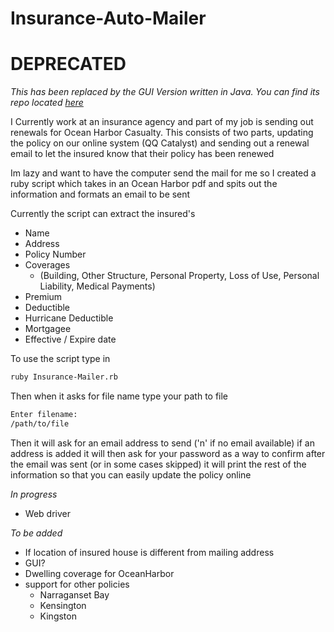 # Insurance-Auto-Mailer

# DEPRECATED
*This has been replaced by the GUI Version written in Java. You can find its repo located [here](https://wwww.github.com/MillCreekAgency/Auto-Mailer-Gui)*

I Currently work at an insurance agency and part of my job is sending out renewals for Ocean Harbor Casualty. This consists of two parts, updating the policy on our online system (QQ Catalyst) and sending out a renewal email to let the insured know that their policy has been renewed

Im lazy and want to have the computer send the mail for me so I created a ruby script which takes in an Ocean Harbor pdf and spits out the information and formats an email to be sent

Currently the script can extract the insured's
- Name
- Address
- Policy Number
- Coverages
  - (Building, Other Structure, Personal Property, Loss of Use, Personal Liability, Medical Payments)
- Premium
- Deductible
- Hurricane Deductible
- Mortgagee
- Effective / Expire date

To use the script type in
```bash
ruby Insurance-Mailer.rb
```
Then when it asks for file name type your path to file
```bash
Enter filename:
/path/to/file
```
Then it will ask for an email address to send ('n' if no email available)
if an address is added it will then ask for your password as a way to confirm
after the email was sent (or in some cases skipped) it will print the rest of the information so that you can easily update the policy online

*In progress*
- Web driver

*To be added*
- If location of insured house is different from mailing address
- GUI?
- Dwelling coverage for OceanHarbor
- support for other policies
  - Narraganset Bay
  - Kensington
  - Kingston
